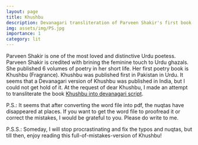 ```yaml
---
layout: page
title: Khushbu
description: Devanagari transliteration of Parveen Shakir's first book Khushbu
img: assets/img/PS.jpg
importance: 1
category: lit
---
```


Parveen Shakir is one of the most loved and distinctive Urdu poetess. Parveen Shakir is credited with brining the feminine touch to Urdu ghazals. She published 6 volumes of poetry in her short life. Her first poetry book is Khushbu (Fragrance). Khushbu was published first in Pakistan in Urdu. It seems that a Devanagari version of Khushbu was published in India, but I could not get hold of it. At the request of dear Khushbu, I made an attempt to transliterate the book [Khushbu into devanagari script](https://raghavendratripathi.github.io/assets/pdf/Misc/Lit/khushbu.pdf). 

P.S.: It seems that after converting the word file into pdf, the nuqtas have disappeared at places. If you want to get the word file to proofread it or correct the mistakes, I would be grateful to you. Please do write to me. 

P.S.S.: Someday, I will stop procrastinating and fix the typos and nuqtas, but till then, enjoy reading this full-of-mistakes-version of Khushbu!

